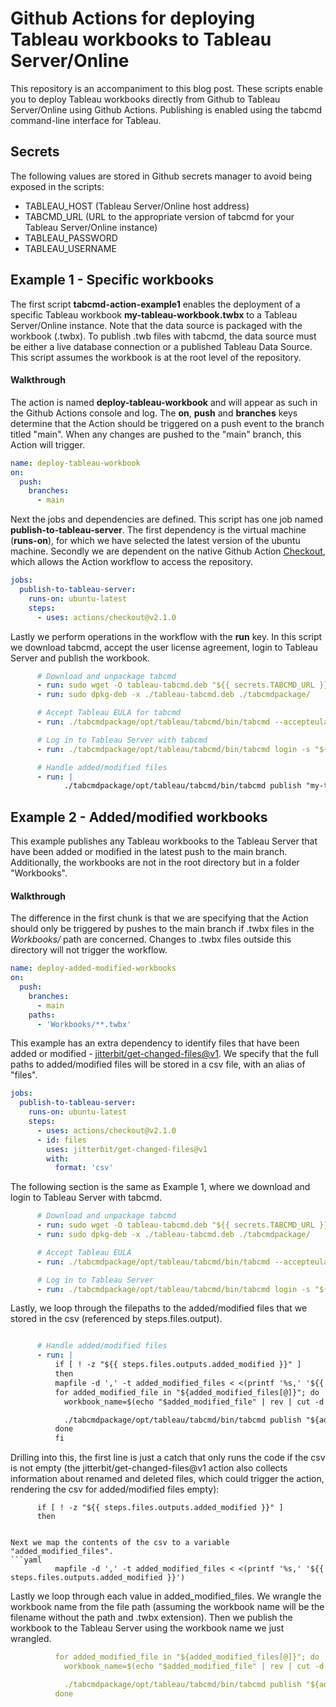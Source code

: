 # Github Actions for deploying Tableau workbooks to Tableau Server/Online

This repository is an accompaniment to this blog post. These scripts enable you to deploy Tableau workbooks directly from Github to Tableau Server/Online using Github Actions. 
Publishing is enabled using the tabcmd command-line interface for Tableau. 

## Secrets

The following values are stored in Github secrets manager to avoid being exposed in the scripts:
- TABLEAU_HOST (Tableau Server/Online host address)
- TABCMD_URL (URL to the appropriate version of tabcmd for your Tableau Server/Online instance)
- TABLEAU_PASSWORD
- TABLEAU_USERNAME


## Example 1 - Specific workbooks

The first script <b>tabcmd-action-example1</b> enables the deployment of a specific Tableau workbook <b>my-tableau-workbook.twbx</b> to a Tableau Server/Online instance. Note that the data source is packaged with the workbook (.twbx). To publish .twb files with tabcmd, the data source must be either a live database connection or a published Tableau Data Source. This script assumes the workbook is at the root level of the repository.

#### Walkthrough
The action is named <b>deploy-tableau-workbook</b> and will appear as such in the Github Actions console and log. The <b>on</b>, <b>push</b> and <b>branches</b> keys determine that the Action should be triggered on a push event to the branch titled "main". When any changes are pushed to the "main" branch, this Action will trigger.

```yaml
name: deploy-tableau-workbook
on:
  push:
    branches:
      - main
```

Next the jobs and dependencies are defined. This script has one job named <b>publish-to-tableau-server</b>. The first dependency is the virtual machine (<b>runs-on</b>), for which we have selected the latest version of the ubuntu machine. Secondly we are dependent on the native Github Action [Checkout](https://github.com/actions/checkout), which allows the Action workflow to access the repository.

```yaml
jobs:
  publish-to-tableau-server:
    runs-on: ubuntu-latest
    steps:
      - uses: actions/checkout@v2.1.0

```

Lastly we perform operations in the workflow with the <b>run</b> key. In this script we download tabcmd, accept the user license agreement, login to Tableau Server and publish the workbook.

```yaml
      # Download and unpackage tabcmd
      - run: sudo wget -O tableau-tabcmd.deb "${{ secrets.TABCMD_URL }}"
      - run: sudo dpkg-deb -x ./tableau-tabcmd.deb ./tabcmdpackage/

      # Accept Tableau EULA for tabcmd
      - run: ./tabcmdpackage/opt/tableau/tabcmd/bin/tabcmd --accepteula

      # Log in to Tableau Server with tabcmd
      - run: ./tabcmdpackage/opt/tableau/tabcmd/bin/tabcmd login -s "${{ secrets.TABLEAU_HOST }}" -u "${{ secrets.TABLEAU_USERNAME }}" -p "${{ secrets.TABLEAU_PASSWORD }}"

      # Handle added/modified files
      - run: |
            ./tabcmdpackage/opt/tableau/tabcmd/bin/tabcmd publish "my-tableau-workbook.twbx" -n "My Tableau Workbook" --project "Github Actions Testing" --overwrite         
```



## Example 2 - Added/modified workbooks

This example publishes any Tableau workbooks to the Tableau Server that have been added or modified in the latest push to the main branch. Additionally, the workbooks are not in the root directory but in a folder "Workbooks".

#### Walkthrough
The difference in the first chunk is that we are specifying that the Action should only be triggered by pushes to the main branch if .twbx files in the _Workbooks/_ path are concerned. Changes to .twbx files outside this directory will not trigger the workflow.

```yaml
name: deploy-added-modified-workbooks
on:
  push:
    branches:
      - main
    paths:
      - 'Workbooks/**.twbx'
```

This example has an extra dependency to identify files that have been added or modified - [jitterbit/get-changed-files@v1](https://github.com/jitterbit/get-changed-files). We specify that the full paths to added/modified files will be stored in a csv file, with an alias of "files".

```yaml
jobs:
  publish-to-tableau-server:
    runs-on: ubuntu-latest
    steps:
      - uses: actions/checkout@v2.1.0
      - id: files
        uses: jitterbit/get-changed-files@v1
        with:
          format: 'csv'

```


The following section is the same as Example 1, where we download and login to Tableau Server with tabcmd.

```yaml
      # Download and unpackage tabcmd
      - run: sudo wget -O tableau-tabcmd.deb "${{ secrets.TABCMD_URL }}"
      - run: sudo dpkg-deb -x ./tableau-tabcmd.deb ./tabcmdpackage/

      # Accept Tableau EULA
      - run: ./tabcmdpackage/opt/tableau/tabcmd/bin/tabcmd --accepteula

      # Log in to Tableau Server
      - run: ./tabcmdpackage/opt/tableau/tabcmd/bin/tabcmd login -s "${{ secrets.TABLEAU_HOST }}" -u "${{ secrets.TABLEAU_USERNAME }}" -p "${{ secrets.TABLEAU_PASSWORD }}"

```

Lastly, we loop through the filepaths to the added/modified files that we stored in the csv (referenced by steps.files.output).

```yaml

      # Handle added/modified files
      - run: |
          if [ ! -z "${{ steps.files.outputs.added_modified }}" ]
          then
          mapfile -d ',' -t added_modified_files < <(printf '%s,' '${{ steps.files.outputs.added_modified }}')
          for added_modified_file in "${added_modified_files[@]}"; do
            workbook_name=$(echo "$added_modified_file" | rev | cut -d "/" -f 1 | rev)

            ./tabcmdpackage/opt/tableau/tabcmd/bin/tabcmd publish "${added_modified_file}" -n "$workbook_name" --project "My Project" --overwrite
          done
          fi


```


Drilling into this, the first line is just a catch that only runs the code if the csv is not empty (the jitterbit/get-changed-files@v1 action also collects information about renamed and deleted files, which could trigger the action, rendering the csv for added/modified files empty):

          if [ ! -z "${{ steps.files.outputs.added_modified }}" ]
          then
```

Next we map the contents of the csv to a variable "added_modified_files".
```yaml
          mapfile -d ',' -t added_modified_files < <(printf '%s,' '${{ steps.files.outputs.added_modified }}')
```

Lastly we loop through each value in added_modified_files. We wrangle the workbook name from the file path (assuming the workbook name will be the filename without the path and .twbx extension). Then we publish the workbook to the Tableau Server using the workbook name we just wrangled.

```yaml
          for added_modified_file in "${added_modified_files[@]}"; do
            workbook_name=$(echo "$added_modified_file" | rev | cut -d "/" -f 1 | rev)

            ./tabcmdpackage/opt/tableau/tabcmd/bin/tabcmd publish "${added_modified_file}" -n "$workbook_name" --project "My Project" --overwrite
          done
```
